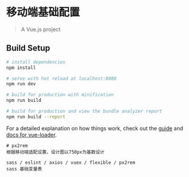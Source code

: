 # 移动端基础配置

> A Vue.js project

## Build Setup

``` bash
# install dependencies
npm install

# serve with hot reload at localhost:8080
npm run dev

# build for production with minification
npm run build

# build for production and view the bundle analyzer report
npm run build --report
```

For a detailed explanation on how things work, check out the [guide](http://vuejs-templates.github.io/webpack/) and [docs for vue-loader](http://vuejs.github.io/vue-loader).

```
# px2rem
根据移动端适配设置，设计图以750px为基数设计

sass / eslint / axios / vuex / flexible / px2rem 
sass 基础变量表

```
